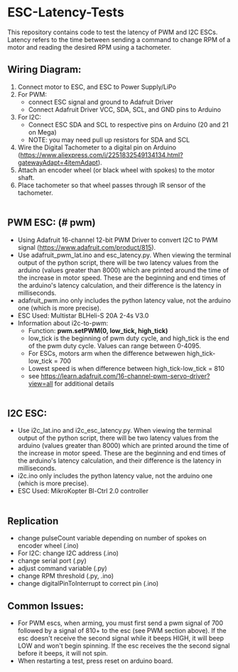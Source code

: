 # ESC-Latency-Tests

This repository contains code to test the latency of PWM and I2C ESCs. Latency refers to the time between sending a command to change RPM of a motor and reading the desired RPM using a tachometer.

## Wiring Diagram:
1. Connect motor to ESC, and ESC to Power Supply/LiPo
2. For PWM:
    - connect ESC signal and ground to Adafruit Driver 
    - Connect Adafruit Driver VCC, SDA, SCL, and GND pins to Arduino
3. For I2C:
    - Connect ESC SDA and SCL to respective pins on Arduino (20 and 21 on Mega)
    - NOTE: you may need pull up resistors for SDA and SCL
4. Wire the Digital Tachometer to a digital pin on Arduino (https://www.aliexpress.com/i/2251832549134134.html?gatewayAdapt=4itemAdapt).
5. Attach an encoder wheel (or black wheel with spokes) to the motor shaft.
6. Place tachometer so that wheel passes through IR sensor of the tachometer.
<br><br>

## PWM ESC: (# pwm)
- Using Adafruit 16-channel 12-bit PWM Driver to convert I2C to PWM signal (https://www.adafruit.com/product/815).
- Use adafruit_pwm_lat.ino and esc_latency.py. When viewing the terminal output of the python script, there will be two latency values from the arduino (values greater than 8000) which are printed around the time of the increase in motor speed. These are the beginning and end times of the arduino's latency calculation, and their difference is the latency in milliseconds.
- adafruit_pwm.ino only includes the python latency value, not the arduino one (which is more precise).
- ESC Used: Multistar BLHeli-S 20A 2-4s V3.0
- Information about i2c-to-pwm:
    - Function: **pwm.setPWM(0, low_tick, high_tick)** 
    - low_tick is the beginning of pwm duty cycle, and high_tick is the end of the pwm duty cycle. Values can range between 0-4095. 
    - For ESCs, motors arm when the difference betwewen high_tick-low_tick = 700
    - Lowest speed is when difference between high_tick-low_tick = 810
    - see https://learn.adafruit.com/16-channel-pwm-servo-driver?view=all for additional details 
<br><br>

## I2C ESC: 
- Use i2c_lat.ino and i2c_esc_latency.py. When viewing the terminal output of the python script, there will be two latency values from the arduino (values greater than 8000) which are printed around the time of the increase in motor speed. These are the beginning and end times of the arduino's latency calculation, and their difference is the latency in milliseconds.
- i2c.ino only includes the python latency value, not the arduino one (which is more precise).
- ESC Used: MikroKopter Bl-Ctrl 2.0 controller
<br><br>

## Replication 
- change pulseCount variable depending on number of spokes on encoder wheel (.ino)
- For I2C: change I2C address (.ino)
- change serial port (.py)
- adjust command variable (.py)
- change RPM threshold (.py, .ino)
- change digitalPinToInterrupt to correct pin (.ino)

## Common Issues:
- For PWM escs, when arming, you must first send a pwm signal of 700 followed by a signal of 810+ to the esc (see PWM section above). If the esc doesn't receive the second signal while it beeps HIGH, it will beep LOW and won't begin spinning. If the esc receives the the second signal before it beeps, it will not spin.
- When restarting a test, press reset on arduino board.
